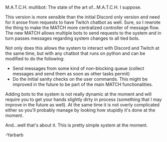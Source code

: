 M.A.T.C.H. multibot: The state of the art of...M.A.T.C.H. I suppose.

This version is more sensible than the initial Discord only version and need for it arose from requests to have Twitch chatbot as well.
Sure, so I rewrote the thing to make the MATCH more centralized controller of message flow. The new MATCH allows multiple bots to send requests to the system and in turn passes messages regarding system changes to all tied bots.

Not only does this allows the system to interact with Discord and Twitch at the same time, but with any chatbot that runs on python and can be modified to do the following:
 * Send messages from some kind of non-blocking queue (collect messages and send them as soon as other tasks permit)
 * Do the initial sanity checks on the user commands. This might be improved in the future to be part of the main MATCH functionalities.

Adding bots to the system is not really dynamic at the moment and will require you to get your hands slightly dirty in process (something that I may improve in the future as well).
At the same time it is not overly complicated either so you'll probably manage by looking how stupidly it's done at the moment.

And...well that's about it. This is pretty simple system at the moment.

 -Yarbarb
